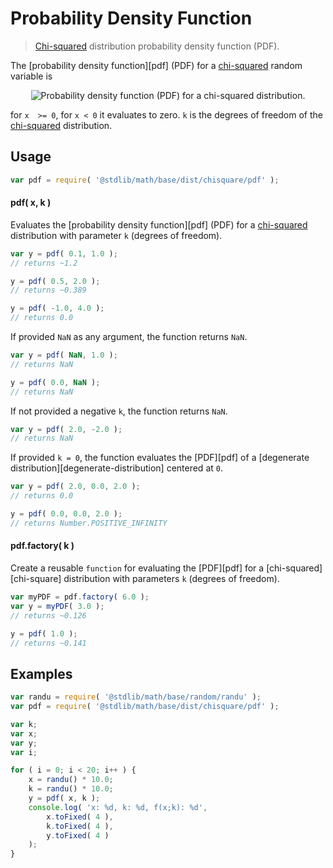 Probability Density Function
===

> [Chi-squared][chisquare] distribution probability density function (PDF).

<!-- <intro> -->

The [probability density function][pdf] (PDF) for a [chi-squared][chisquare] random variable is

<!-- <equation class="equation" label="eq:pdf" align="center" raw="" alt="Probability density function (PDF) for a chi-squared distribution."> -->

<div class="equation" align="center" data-raw-text="" data-equation="eq:pdf">
    <img src="" alt="Probability density function (PDF) for a chi-squared distribution.">
    <br>
</div>

<!-- </equation> -->

for `x  >= 0`, for `x < 0` it evaluates to zero. `k` is the degrees of freedom of the [chi-squared][chisquare] distribution.

<!-- </intro> -->

<!-- <usage> -->

## Usage
``` javascript
var pdf = require( '@stdlib/math/base/dist/chisquare/pdf' );
```

#### pdf( x, k )

Evaluates the [probability density function][pdf] (PDF) for a [chi-squared][chisquare] distribution with parameter `k` (degrees of freedom).

``` javascript
var y = pdf( 0.1, 1.0 );
// returns ~1.2

y = pdf( 0.5, 2.0 );
// returns ~0.389

y = pdf( -1.0, 4.0 );
// returns 0.0
```

If provided `NaN` as any argument, the function returns `NaN`.

``` javascript
var y = pdf( NaN, 1.0 );
// returns NaN

y = pdf( 0.0, NaN );
// returns NaN
```

If not provided a negative `k`, the function returns `NaN`.

``` javascript
var y = pdf( 2.0, -2.0 );
// returns NaN
```

If provided `k = 0`, the function evaluates the [PDF][pdf] of a [degenerate distribution][degenerate-distribution] centered at `0`.

``` javascript
var y = pdf( 2.0, 0.0, 2.0 );
// returns 0.0

y = pdf( 0.0, 0.0, 2.0 );
// returns Number.POSITIVE_INFINITY
```

#### pdf.factory( k )

Create a reusable `function` for evaluating the [PDF][pdf] for a [chi-squared][chi-square] distribution with parameters `k` (degrees of freedom).

```javascript
var myPDF = pdf.factory( 6.0 );
var y = myPDF( 3.0 );
// returns ~0.126

y = pdf( 1.0 );
// returns ~0.141
```

<!-- </usage> -->

<!-- <examples> -->

## Examples

``` javascript
var randu = require( '@stdlib/math/base/random/randu' );
var pdf = require( '@stdlib/math/base/dist/chisquare/pdf' );

var k;
var x;
var y;
var i;

for ( i = 0; i < 20; i++ ) {
    x = randu() * 10.0;
    k = randu() * 10.0;
    y = pdf( x, k );
    console.log( 'x: %d, k: %d, f(x;k): %d',
        x.toFixed( 4 ),
        k.toFixed( 4 ),
        y.toFixed( 4 )
    );
}
```

<!-- </examples> -->


<!-- <links> -->

[chisquare]: https://en.wikipedia.org/wiki/Chi-squared_distribution

<!-- </links> -->
